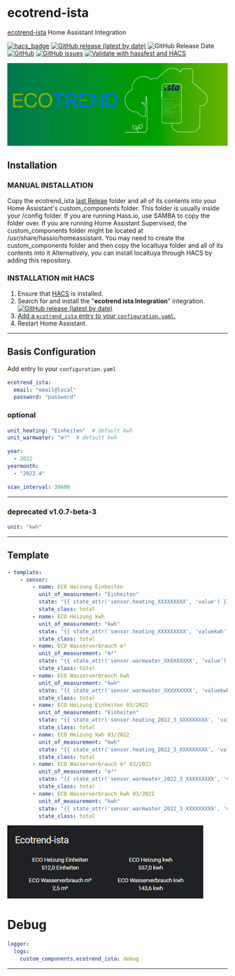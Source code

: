# ecotrend-ista

[ecotrend-ista](https://ecotrend.ista.de/) Home Assistant Integration

[![hacs_badge](https://img.shields.io/badge/HACS-Default-orange.svg?style=for-the-badge&logo=appveyor)](https://github.com/hacs/integration)
[![GitHub release (latest by date)](https://img.shields.io/github/v/release/Ludy87/ecotrend-ista?style=for-the-badge&logo=appveyor)](https://github.com/Ludy87/ecotrend-ista/releases)
![GitHub Release Date](https://img.shields.io/github/release-date/Ludy87/ecotrend-ista?style=for-the-badge&logo=appveyor)
[![GitHub](https://img.shields.io/github/license/Ludy87/ecotrend-ista?style=for-the-badge&logo=appveyor)](LICENSE)
[![GitHub issues](https://img.shields.io/github/issues/Ludy87/ecotrend-ista?style=for-the-badge&logo=appveyor)](https://github.com/Ludy87/ecotrend-ista/issues)
[![Validate with hassfest and HACS](https://github.com/Ludy87/ecotrend-ista/actions/workflows/hassfest.yaml/badge.svg)](https://github.com/Ludy87/ecotrend-ista/actions/workflows/hassfest.yaml)

![ecotrend-ista](https://github.com/Ludy87/ecotrend-ista/blob/main/image/logo@2x.png?raw=true)

## Installation

### MANUAL INSTALLATION

Copy the ecotrend_ista [last Releae](https://github.com/Ludy87/ecotrend-ista/releases) folder and all of its contents into your Home Assistant's custom_components folder. This folder is usually inside your /config folder. If you are running Hass.io, use SAMBA to copy the folder over. If you are running Home Assistant Supervised, the custom_components folder might be located at /usr/share/hassio/homeassistant. You may need to create the custom_components folder and then copy the localtuya folder and all of its contents into it Alternatively, you can install localtuya through HACS by adding this repository.

### INSTALLATION mit HACS

1. Ensure that [HACS](https://hacs.xyz/) is installed.
2. Search for and install the "**ecotrend ista Integration**" integration. [![GitHub release (latest by date)](https://img.shields.io/github/v/release/Ludy87/ecotrend-ista?style=for-the-badge&logo=appveyor)](https://github.com/Ludy87/ecotrend-ista/releases)
3. [Add a `ecotrend_ista` entry to your `configuration.yaml`.](https://github.com/Ludy87/ecotrend-ista#basis-configuration)
4. Restart Home Assistant.

---

## Basis Configuration

Add entry to your `configuration.yaml`

```yaml
ecotrend_ista:
  email: "email@local"
  password: "password"
```

### optional

```yaml
unit_heating: "Einheiten"  # default kwh
unit_warmwater: "m³"  # default kwh
```

```yaml
year:
  - 2022
yearmonth:
  - "2022.4"
```

```yaml
scan_interval: 39600
```
---
### deprecated v1.0.7-beta-3

```yaml
unit: "kwh"
```
---

## Template

```yaml
- template:
    - sensor:
        - name: ECO Heizung Einheiten
          unit_of_measurement: "Einheiten"
          state: "{{ state_attr('sensor.heating_XXXXXXXXX', 'value') }}"
          state_class: total
        - name: ECO Heizung kwh
          unit_of_measurement: "kwh"
          state: "{{ state_attr('sensor.heating_XXXXXXXXX', 'valuekwh') }}"
          state_class: total
        - name: ECO Wasserverbrauch m³
          unit_of_measurement: "m³"
          state: "{{ state_attr('sensor.warmwater_XXXXXXXXX', 'value') }}"
          state_class: total
        - name: ECO Wasserverbrauch kwh
          unit_of_measurement: "kwh"
          state: "{{ state_attr('sensor.warmwater_XXXXXXXXX', 'valuekwh') }}"
          state_class: total
        - name: ECO Heizung Einheiten 03/2022
          unit_of_measurement: "Einheiten"
          state: "{{ state_attr('sensor.heating_2022_3_XXXXXXXXX', 'value') }}"
          state_class: total
        - name: ECO Heizung kwh 03/2022
          unit_of_measurement: "kwh"
          state: "{{ state_attr('sensor.heating_2022_3_XXXXXXXXX', 'valuekwh') }}"
          state_class: total
        - name: ECO Wasserverbrauch m³ 03/2022
          unit_of_measurement: "m³"
          state: "{{ state_attr('sensor.warmwater_2022_3_XXXXXXXXX', 'value') }}"
          state_class: total
        - name: ECO Wasserverbrauch kwh 03/2022
          unit_of_measurement: "kwh"
          state: "{{ state_attr('sensor.warmwater_2022_3_XXXXXXXXX', 'valuekwh') }}"
          state_class: total
```

![](./image/template.png)

# Debug

```yaml
logger:
  logs:
    custom_components.ecotrend_ista: debug
```

---
